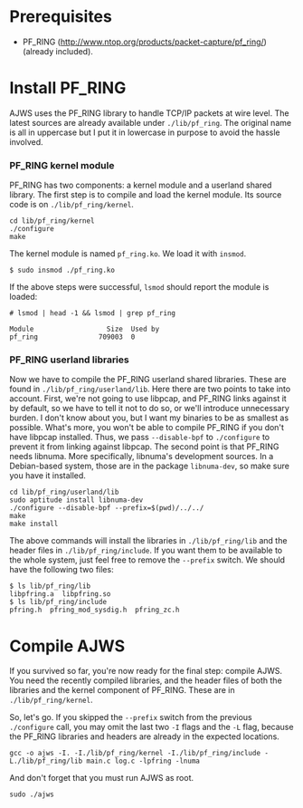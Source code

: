 # Prerequisites
 - PF_RING (http://www.ntop.org/products/packet-capture/pf_ring/) (already included).

# Install PF_RING

AJWS uses the PF_RING library to handle TCP/IP packets at wire level. The latest sources are already available under `./lib/pf_ring`. The original name is all in uppercase but I put it in lowercase in purpose to avoid the hassle involved.

### PF_RING kernel module

PF_RING has two components: a kernel module and a userland shared library. The first step is to compile and load the kernel module. Its source code is on `./lib/pf_ring/kernel`.
```
cd lib/pf_ring/kernel
./configure
make
```
The kernel module is named `pf_ring.ko`. We load it with `insmod`.
```
$ sudo insmod ./pf_ring.ko
```
If the above steps were successful, `lsmod` should report the module is loaded:
```
# lsmod | head -1 && lsmod | grep pf_ring

Module                  Size  Used by
pf_ring               709003  0
```

### PF_RING userland libraries

Now we have to compile the PF_RING userland shared libraries. These are found in `./lib/pf_ring/userland/lib`. Here there are two points to take into account. First, we're not going to use libpcap, and PF_RING links against it by default, so we have to tell it not to do so, or we'll introduce unnecessary burden. I don't know about you, but I want my binaries to be as smallest as possible. What's more, you won't be able to compile PF_RING if you don't have libpcap installed. Thus, we pass `--disable-bpf` to `./configure` to prevent it from linking against libpcap. The second point is that PF_RING needs libnuma. More specifically, libnuma's development sources. In a Debian-based system, those are in the package `libnuma-dev`, so make sure you have it installed.
```
cd lib/pf_ring/userland/lib
sudo aptitude install libnuma-dev
./configure --disable-bpf --prefix=$(pwd)/../../
make
make install
```
The above commands will install the libraries in `./lib/pf_ring/lib` and the header files in `./lib/pf_ring/include`. If you want them to be available to the whole system, just feel free to remove the `--prefix` switch. We should have the following two files:
```
$ ls lib/pf_ring/lib
libpfring.a  libpfring.so
$ ls lib/pf_ring/include
pfring.h  pfring_mod_sysdig.h  pfring_zc.h
```

# Compile AJWS

If you survived so far, you're now ready for the final step: compile AJWS. You need the recently compiled libraries, and the header files of both the libraries and the kernel component of PF_RING. These are in `./lib/pf_ring/kernel`.

So, let's go. If you skipped the `--prefix` switch from the previous `./configure` call, you may omit the last two `-I` flags and the `-L` flag, because the PF_RING libraries and headers are already in the expected locations.
```
gcc -o ajws -I. -I./lib/pf_ring/kernel -I./lib/pf_ring/include -L./lib/pf_ring/lib main.c log.c -lpfring -lnuma
```
And don't forget that you must run AJWS as root.
```
sudo ./ajws
```
